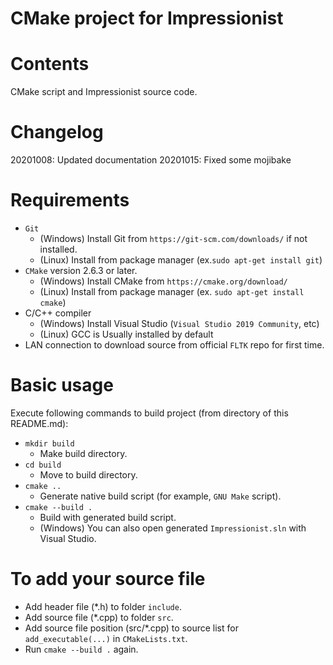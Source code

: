 # CMake project for Impressionist

# Contents
CMake script and Impressionist source code.  

# Changelog
20201008: Updated documentation
20201015: Fixed some mojibake

# Requirements

  - `Git`
    * (Windows) Install Git from `https://git-scm.com/downloads/` if not installed.
    * (Linux) Install from package manager (ex.`sudo apt-get install git`)
  - `CMake` version 2.6.3 or later.  
    * (Windows) Install CMake from `https://cmake.org/download/`
    * (Linux) Install from package manager (ex. `sudo apt-get install cmake`)
  - C/C++ compiler
    * (Windows) Install Visual Studio (`Visual Studio 2019 Community`, etc) 
    * (Linux) GCC is Usually installed by default
  - LAN connection to download source from official `FLTK` repo for first time.

# Basic usage

Execute following commands to build project (from directory of this README.md): 
  + `mkdir build`
    - Make build directory.
  + `cd build`
    - Move to build directory.
  + `cmake ..`
    - Generate native build script (for example, `GNU Make` script).
  + `cmake --build .`
    - Build with generated build script.
    - (Windows) You can also open generated `Impressionist.sln` with Visual Studio.

# To add your source file
  * Add header file (*.h) to folder `include`.
  * Add source file (*.cpp) to folder `src`.
  * Add source file position (src/*.cpp) to source list for `add_executable(...)` in `CMakeLists.txt`.
  * Run `cmake --build .` again.
